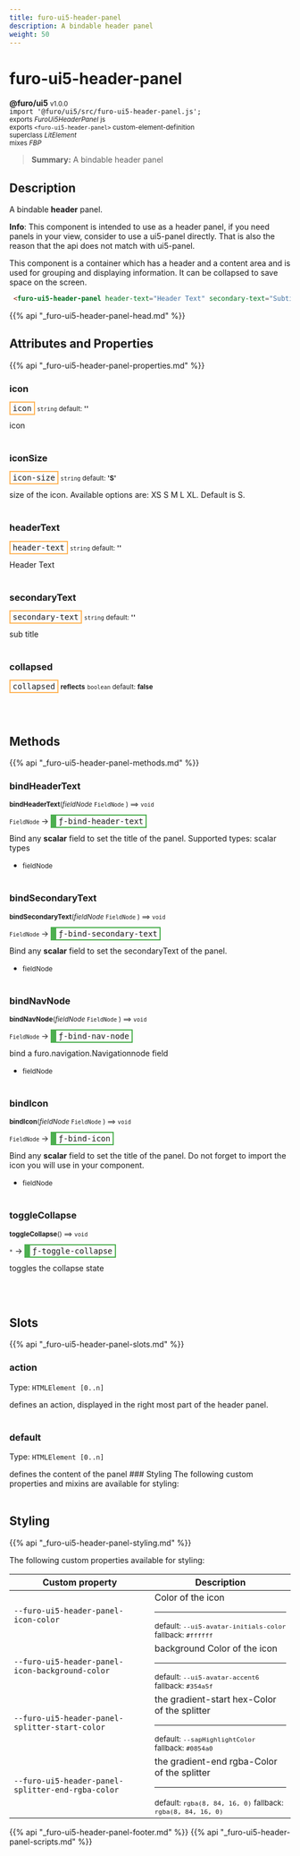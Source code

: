 ```yaml
---
title: furo-ui5-header-panel
description: A bindable header panel
weight: 50
---
```


# furo-ui5-header-panel
**@furo/ui5** <small>v1.0.0</small>
<br>`import '@furo/ui5/src/furo-ui5-header-panel.js';`<small>
<br>exports *FuroUi5HeaderPanel* js
<br>exports `<furo-ui5-header-panel>` custom-element-definition
<br>superclass *LitElement*
<br> mixes *FBP*</small>

> **Summary:** A bindable header panel

## Description

A bindable **header** panel.

**Info**: This component is intended to use as a header panel, if you need panels in your view, consider to use
a ui5-panel directly. That is also the reason that the api does not match with ui5-panel.

This component is a container which has a header and a content area and is used for grouping and displaying information.
It can be collapsed to save space on the screen.

```html
 <furo-ui5-header-panel header-text="Header Text" secondary-text="Subtitle Text" icon="task"></furo-ui5-header-panel>
```

{{% api "_furo-ui5-header-panel-head.md" %}}

## Attributes and Properties
{{% api "_furo-ui5-header-panel-properties.md" %}}












### **icon**

<span  style="border-width:2px; border-style: solid;border-color:  rgb(255, 182, 91);font-family:monospace; padding:2px 4px;">icon</span>
<small>`string` default: **&#39;&#39;**</small>

icon
<br><br>

### **iconSize**

<span  style="border-width:2px; border-style: solid;border-color:  rgb(255, 182, 91);font-family:monospace; padding:2px 4px;">icon-size</span>
<small>`string` default: **&#39;S&#39;**</small>

size of the icon. Available options are: XS S M L XL. Default is S.
<br><br>

### **headerText**

<span  style="border-width:2px; border-style: solid;border-color:  rgb(255, 182, 91);font-family:monospace; padding:2px 4px;">header-text</span>
<small>`string` default: **&#39;&#39;**</small>

Header Text
<br><br>

### **secondaryText**

<span  style="border-width:2px; border-style: solid;border-color:  rgb(255, 182, 91);font-family:monospace; padding:2px 4px;">secondary-text</span>
<small>`string` default: **&#39;&#39;**</small>

sub title
<br><br>

### **collapsed**

<span  style="border-width:2px; border-style: solid;border-color:  rgb(255, 182, 91);font-family:monospace; padding:2px 4px;">collapsed</span> <small>**reflects**</small>
<small>`boolean` default: **false**</small>


<br><br>

## Methods
{{% api "_furo-ui5-header-panel-methods.md" %}}


### **bindHeaderText**
<small>**bindHeaderText**(*fieldNode* `FieldNode` ) ⟹ `void`</small>

<small>`FieldNode` </small> →
<span  style="border-width:2px 2px 2px 10px; border-style: solid;border-color:  rgb(76, 175, 80);font-family:monospace; padding:2px 4px;">ƒ-bind-header-text</span>

Bind any **scalar** field to set the title of the panel.
Supported types: scalar types

- <small>fieldNode </small>
<br><br>

### **bindSecondaryText**
<small>**bindSecondaryText**(*fieldNode* `FieldNode` ) ⟹ `void`</small>

<small>`FieldNode` </small> →
<span  style="border-width:2px 2px 2px 10px; border-style: solid;border-color:  rgb(76, 175, 80);font-family:monospace; padding:2px 4px;">ƒ-bind-secondary-text</span>

Bind any **scalar** field to set the secondaryText of the panel.

- <small>fieldNode </small>
<br><br>

### **bindNavNode**
<small>**bindNavNode**(*fieldNode* `FieldNode` ) ⟹ `void`</small>

<small>`FieldNode` </small> →
<span  style="border-width:2px 2px 2px 10px; border-style: solid;border-color:  rgb(76, 175, 80);font-family:monospace; padding:2px 4px;">ƒ-bind-nav-node</span>

bind a furo.navigation.Navigationnode field

- <small>fieldNode </small>
<br><br>

### **bindIcon**
<small>**bindIcon**(*fieldNode* `FieldNode` ) ⟹ `void`</small>

<small>`FieldNode` </small> →
<span  style="border-width:2px 2px 2px 10px; border-style: solid;border-color:  rgb(76, 175, 80);font-family:monospace; padding:2px 4px;">ƒ-bind-icon</span>

Bind any **scalar** field to set the title of the panel.
Do not forget to import the icon you will use in your component.

- <small>fieldNode </small>
<br><br>

### **toggleCollapse**
<small>**toggleCollapse**() ⟹ `void`</small>

<small>`*`</small> →
<span  style="border-width:2px 2px 2px 10px; border-style: solid;border-color:  rgb(76, 175, 80);font-family:monospace; padding:2px 4px;">ƒ-toggle-collapse</span>

toggles the collapse state

<br><br>












## Slots
{{% api "_furo-ui5-header-panel-slots.md" %}}

### **action**
Type: `HTMLElement [0..n]`

defines an action, displayed in the right most part of the header panel.
<br><br>
### **default**
Type: `HTMLElement [0..n]`

defines the content of the panel ### Styling The following custom properties and mixins are available for styling:
<br><br>
## Styling
{{% api "_furo-ui5-header-panel-styling.md" %}}

The following custom properties  available for styling:

Custom property | Description
----------------|-------------
`--furo-ui5-header-panel-icon-color` | Color of the icon <hr> <small>default: `--ui5-avatar-initials-color`</small> <small>fallback: `#ffffff`</small>
`--furo-ui5-header-panel-icon-background-color` | background Color of the icon <hr> <small>default: `--ui5-avatar-accent6`</small> <small>fallback: `#354a5f`</small>
`--furo-ui5-header-panel-splitter-start-color` | the gradient-start hex-Color of the splitter <hr> <small>default: `--sapHighlightColor`</small> <small>fallback: `#0854a0`</small>
`--furo-ui5-header-panel-splitter-end-rgba-color` | the gradient-end rgba-Color of the splitter <hr> <small>default: `rgba(8, 84, 16, 0)`</small> <small>fallback: `rgba(8, 84, 16, 0)`</small>

{{% api "_furo-ui5-header-panel-footer.md" %}}
{{% api "_furo-ui5-header-panel-scripts.md" %}}
